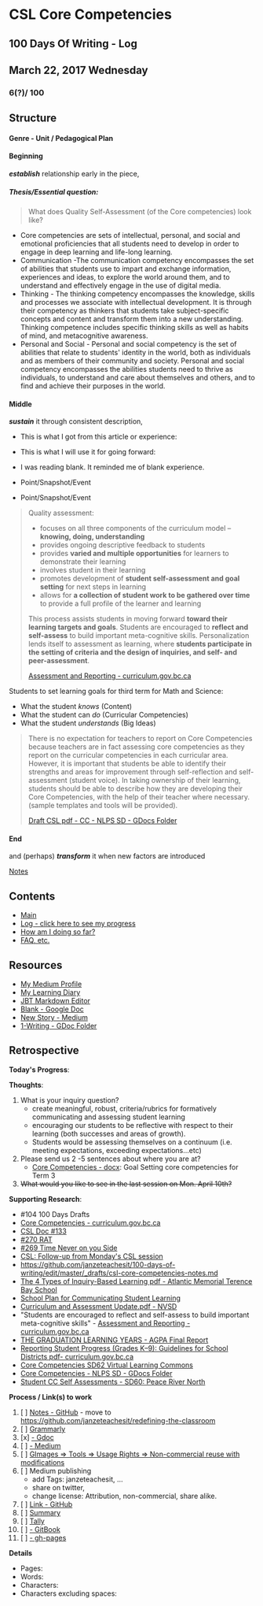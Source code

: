 # CSL Core Competencies
## 100 Days Of Writing - Log

## March 22, 2017 Wednesday

### 6(?)/ 100

## Structure

#### Genre - Unit / Pedagogical Plan

#### Beginning 
__*establish*__ relationship early in the piece,


##### Thesis/Essential question:  

> What does Quality Self-Assessment (of the Core competencies) look like?

-  Core competencies are sets of intellectual, personal, and social and emotional proficiencies that all students need to develop in order to engage in deep learning and life-long learning.
-  Communication -The communication competency encompasses the set of abilities that students use to impart and exchange information, experiences and ideas, to explore the world around them, and to understand and effectively engage in the use of digital media.
-  Thinking - The thinking competency encompasses the knowledge, skills and processes we associate with intellectual development. It is through their competency as thinkers that students take subject-specific concepts and content and transform them into a new understanding. Thinking competence includes specific thinking skills as well as habits of mind, and metacognitive awareness.
-  Personal and Social - Personal and social competency is the set of abilities that relate to students' identity in the world, both as individuals and as members of their community and society. Personal and social competency encompasses the abilities students need to thrive as individuals, to understand and care about themselves and others, and to find and achieve their purposes in the world.



#### Middle
__*sustain*__ it through consistent description,

- This is what I got from this article or experience:
- This is what I will use it for going forward:
- I was reading blank.  It reminded me of blank experience.


- Point/Snapshot/Event 
- Point/Snapshot/Event

> Quality assessment:
> - focuses on all three components of the curriculum model – __knowing, doing, understanding__
> - provides ongoing descriptive feedback to students
> - provides __varied and multiple opportunities__ for learners to demonstrate their learning
> - involves student in their learning
> - promotes development of __student self-assessment and goal setting__ for next steps in learning
> - allows for __a collection of student work to be gathered over time__ to provide a full profile of the learner and learning
>
> This process assists students in moving forward __toward their learning targets and goals__. Students are encouraged to __reflect and self-assess__ to build important meta-cognitive skills. Personalization lends itself to assessment as learning, where __students participate in the setting of criteria and the design of inquiries, and self- and peer-assessment__.
> 
> [Assessment and Reporting - curriculum.gov.bc.ca](https://curriculum.gov.bc.ca/assessment-info)

Students to set learning goals for third term for Math and Science:

- What the student _knows_ (Content)
- What the student can _do_ (Curricular Competencies)
- What the student _understands_ (Big Ideas)

>  There is no expectation for teachers to report on Core 
Competencies because teachers are in fact assessing core competencies as 
they report on the curricular competencies in each curricular area.  However, it is 
important that students be able to identify their strengths and areas for 
improvement through self-reflection and self-assessment (student voice).  In 
taking ownership of their learning, students should be able to describe how they 
are developing their Core Competencies, with the help of their teacher where 
necessary.  (sample templates and tools will be provided). 
>
> [Draft CSL pdf - CC - NLPS SD - GDocs Folder](http://blogs.nlps.ca/core-competencies/)

#### End
and (perhaps) __*transform*__ it when new factors are introduced


[Notes](csl-core-competencies-notes.md)


## Contents
* [Main](readme.md)
* [Log - click here to see my progress](log.md)
* [How am I doing so far?](tally.md)
* [FAQ, etc.](https://github.com/janzeteachesit/100-days-of-writing/wiki) 

## Resources
- [My Medium Profile](https://medium.com/@janzeteachesit)
- [My Learning Diary](https://janzeteachesit.github.io/Learning-Diary/)
- [JBT Markdown Editor](http://jbt.github.io/markdown-editor/)
- [Blank  - Google Doc](https://drive.google.com/open?id=12HMHbp8NEsiuH6AIHkAd4ZdGApVBny8XSR5UNnhTOGE)
- [New Story - Medium](https://medium.com/new-story)
- [1-Writing - GDoc Folder](https://drive.google.com/drive/u/0/folders/0BxQaMnTJamWkfjU3VURSVS1lTHlJamh3Y0dTU3BpMmtQbVN2aEpmWEt2eXBoMVJnRk8xVXM)

## Retrospective
**Today's Progress**: 

**Thoughts**: 
1.  What is your inquiry question?
    - create meaningful, robust, criteria/rubrics for formatively communicating and assessing student learning
    - encouraging our students to be reflective with respect to their learning (both successes and areas of growth). 
    - Students would be assessing themselves on a continuum (i.e. meeting expectations, exceeding expectations...etc)
2.  Please send us 2 -5 sentences about where you are at?
	- [Core Competencies - docx](https://vsbworld-my.sharepoint.com/personal/cjanze_vsb_bc_ca/_layouts/15/guestaccess.aspx?docid=0c9a0139ee4444df0804a8a7657c0ba07&authkey=AYdnj1-tyflNkYbDGujizNI): Goal Setting core competencies for Term 3 
3.	~~What would you like to see in the last session on Mon. April 10th?~~

**Supporting Research**:
- \#104 100 Days Drafts
- [Core Competencies - curriculum.gov.bc.ca](https://curriculum.gov.bc.ca/competencies)
- [CSL Doc #133](https://github.com/janzeteachesit/Learning-Diary/issues/133)
- [#270 RAT](https://github.com/janzeteachesit/Learning-Diary/issues/270)
- [#269 Time Never on you Side](https://github.com/janzeteachesit/Learning-Diary/issues/269)
- [CSL: Follow-up from Monday's CSL session](https://github.com/janzeteachesit/Learning-Diary/issues/286)
- https://github.com/janzeteachesit/100-days-of-writing/edit/master/_drafts/csl-core-competencies-notes.md
- [The 4 Types of Inquiry-Based Learning pdf -  Atlantic Memorial Terence Bay School](https://www.prodigygame.com/blog/inquiry-based-learning-definition-benefits-strategies/)
- [School Plan for Communicating Student Learning](http://amc.hrsb.ca/sites/default/files/websites/amc.hrsb.ca/basic-page/2015/12/school_plan_for_communication_2015-2016.pdf)
- [Curriculum and Assessment Update.pdf - NVSD](https://www.sd44.ca/Board/Meetings/Documents/Curriculum%20and%20Assessment%20Update.pdf)
- "Students are encouraged to reflect and self-assess to build important meta-cognitive skills" - [Assessment and Reporting - curriculum.gov.bc.ca](https://curriculum.gov.bc.ca/assessment-info)
- [THE GRADUATION LEARNING YEARS - AGPA Final Report](https://curriculum.gov.bc.ca/sites/curriculum.gov.bc.ca/files/pdf/agpa-final-report.pdf)
- [Reporting Student Progress (Grades K–9): Guidelines for School Districts pdf- curriculum.gov.bc.ca](https://curriculum.gov.bc.ca/sites/curriculum.gov.bc.ca/files/pdf/updates/educator_update_student_progress_k-9.pdf)
- [Core Competencies SD62 Virtual Learning Commons](http://learningcommons62.sd62.bc.ca/knowledge-building-centre-2/core-competencies/)
- [Core Competencies - NLPS SD - GDocs Folder](https://drive.google.com/drive/folders/0B3qcUrOqV5eeQVprcW1ySF92S0E?usp=sharing)
- [Student CC Self Assessments - SD60: Peace River North](http://www.prn.bc.ca/curric/?page_id=483)

**Process / Link(s) to work**
1. [ ] [Notes - GitHub](csl-core-competencies-notes.md) - move to https://github.com/janzeteachesit/redefining-the-classroom 
2. [ ] [Grammarly](https://app.grammarly.com/)
3. [x] [ - Gdoc](https://docs.google.com/document/d/1hGR6pXyoxl4vIqrfL81tpL6H4woGroByHLCreZKtFJs/edit)
4. [ ] [ - Medium](https://medium.com/new-story)
5. [ ] [GImages => Tools => Usage Rights => Non-commercial reuse with modifications](https://www.google.ca/search?site=&tbm=isch&source=hp&biw=1050&bih=1535&q=writing&oq=writing&gs_l=img.3..35i39k1j0l9.3740.4602.0.5147.8.8.0.0.0.0.51.309.7.7.0....0...1.1.64.img..1.7.305.0.uKI6HM6QkmA#q=writing&tbs=sur:fm&tbm=isch)
6. [ ] Medium publishing
    - add Tags: janzeteachesit, …
    - share on twitter,
    - change license: Attribution, non-commercial, share alike.
7. [ ] [Link - GitHub](100.md)
8. [ ] [Summary](../SUMMARY.md)
9. [ ] [Tally](tally.md)
10. [ ] [ - GitBook]()
11. [ ] [ - gh-pages]()

**Details**

* Pages:
* Words:
* Characters:	
* Characters excluding spaces:
